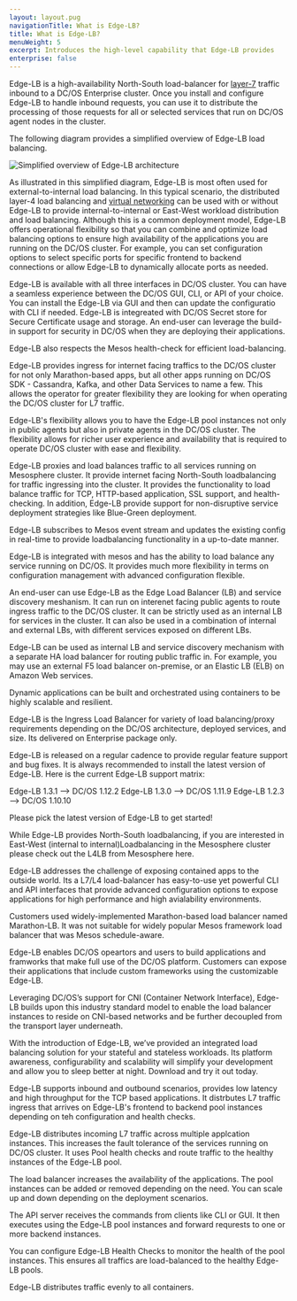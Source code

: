 ```yaml
---
layout: layout.pug
navigationTitle: What is Edge-LB?
title: What is Edge-LB?
menuWeight: 5
excerpt: Introduces the high-level capability that Edge-LB provides
enterprise: false
---
```


Edge-LB is a high-availability North-South load-balancer for [layer-7](https://en.wikipedia.org/wiki/OSI_model) traffic inbound to a DC/OS Enterprise cluster. Once you install and configure Edge-LB to handle inbound requests, you can use it to distribute the processing of those requests for all or selected services that run on DC/OS agent nodes in the cluster.

The following diagram provides a simplified overview of Edge-LB load balancing.

<p>
<img src="/services/edge-lb/img/Edge-LB-Basic-01.png" alt="Simplified overview of Edge-LB architecture">
<p>
  
As illustrated in this simplified diagram, Edge-LB  is most often used for external-to-internal load balancing. In this typical scenario, the distributed layer-4 load balancing and [virtual networking](/latest/networking/load-balancing-vips/) can be used with or without Edge-LB to provide internal-to-internal or East-West workload distribution and load balancing. Although this is a common deployment model, Edge-LB offers operational flexibility so that you can combine and optimize load balancing options to ensure high availability of the applications you are running on the DC/OS cluster. For example, you can set configuration options to select specific ports for specific frontend to backend connections or allow Edge-LB to dynamically allocate ports as needed.

Edge-LB is available with all three interfaces in DC/OS cluster. You can have a seamless experience between the DC/OS GUI, CLI, or API of your choice. You can install the Edge-LB via GUI and then can update the configuratio with CLI if needed. Edge-LB is integreated with DC/OS Secret store for Secure Certificate usage and storage. An end-user can leverage the build-in support for security in DC/OS when they are deploying their applications. 

Edge-LB also respects the Mesos health-check for efficient load-balancing. 

Edge-LB provides ingress for internet facing traffics to the DC/OS cluster for not only Marathon-based apps, but all other apps running on DC/OS SDK - Cassandra, Kafka, and other Data Services to name a few. This allows the operator for greater flexibility they are looking for when operating the DC/OS cluster for L7 traffic.

Edge-LB's flexibility allows you to have the Edge-LB pool instances not only in public agents but also in private agents in the DC/OS cluster. The flexibility allows for richer user experience and availability that is required to operate DC/OS cluster with ease and flexibility.

Edge-LB proxies and load balances traffic to all services running on Mesosphere cluster. It provide internet facing North-South loadbalancing for traffic ingressing into the cluster. It provides the functionality to load balance traffic for TCP, HTTP-based application, SSL support, and health-checking. In addition, Edge-LB provide support for non-disruptive service deployment strategies like Blue-Green deployment. 

Edge-LB subscribes to Mesos event stream and updates the existing config in real-time to provide loadbalancing functionality in a up-to-date manner.

Edge-LB is integrated with mesos and has the ability to load balance any service running on DC/OS. It provides much more flexibility in terms on configuration management with advanced configuration flexible.

An end-user can use Edge-LB as the Edge Load Balancer (LB) and service discovery meshanism. It can run on interenet facing public agents to route ingress traffic to the DC/OS cluster. It can be strictly used as an internal LB for services in the cluster. It can also be used in a combination of internal and external LBs, with different services exposed on different LBs. 

Edge-LB can be used as internal LB and service discovery mechanism with a separate HA load balancer for routing public traffic in. For example, you may use an external F5 load balancer on-premise, or an Elastic LB (ELB) on Amazon Web services.

Dynamic applications can be built and orchestrated using containers to be highly scalable and resilient. 

Edge-LB is the Ingress Load Balancer for variety of load balancing/proxy requirements depending on the DC/OS architecture, deployed services, and size. Its delivered on Enterprise package only.

Edge-LB is released on a regular cadence to provide regular feature support and bug fixes. It is always recommended to install the latest version of Edge-LB. Here is the current Edge-LB support matrix: 

Edge-LB 1.3.1 --> DC/OS 1.12.2
Edge-LB 1.3.0 --> DC/OS 1.11.9
Edge-LB 1.2.3 --> DC/OS 1.10.10

Please pick the latest version of Edge-LB to get started!

While Edge-LB provides North-South loadbalancing, if you are interested in East-West (internal to internal)Loadbalancing in the Mesosphere cluster please check out the L4LB from Mesosphere here.

Edge-LB addresses the challenge of exposing contained apps to the outside world. Its a L7/L4 load-balancer has easy-to-use yet powerful CLI and API interfaces that provide advanced configuration options to expose applications for high performance and high avialability environments.

Customers used widely-implemented Marathon-based load balancer named Marathon-LB. It was not suitable for widely popular Mesos framework load balancer that was Mesos schedule-aware. 

Edge-LB enables DC/OS opeartors and users to build applications and framworks that make full use of the DC/OS platform. Customers can expose their applications that include custom frameworks using the customizable Edge-LB.

Leveraging DC/OS’s support for CNI (Container Network Interface), Edge-LB builds upon this industry standard model to enable the load balancer instances to reside on CNI-based networks and be further decoupled from the transport layer underneath.

With the introduction of Edge-LB, we’ve provided an integrated load balancing solution for your stateful and stateless workloads. Its platform awareness, configurability and scalability will simplify your development and allow you to sleep better at night. Download and try it out today.

Edge-LB supports inbound and outbound scenarios, provides low latency and high throughput for the TCP based applications. It distrbutes L7 traffic ingress that arrives on Edge-LB's frontend to backend pool instances depending on teh configuration and health checks.

Edge-LB distributes incoming L7 traffic across multiple applcation instances. This increases the fault tolerance of the services running on DC/OS cluster. It uses Pool health checks and route traffic to the healthy instances of the Edge-LB pool.

The load balancer increases the availability of the applications. The pool instances can be added or removed depending on the need. You can scale up and down depending on the deployment scenarios. 

The API server receives the commands from clients like CLI or GUI. It then executes using the Edge-LB pool instances and forward requrests to one or more backend instances.

You can configure Edge-LB Health Checks to monitor the health of the pool instances. This ensures all traffics are load-balanced to the healthy Edge-LB pools.

Edge-LB distributes traffic evenly to all containers.
